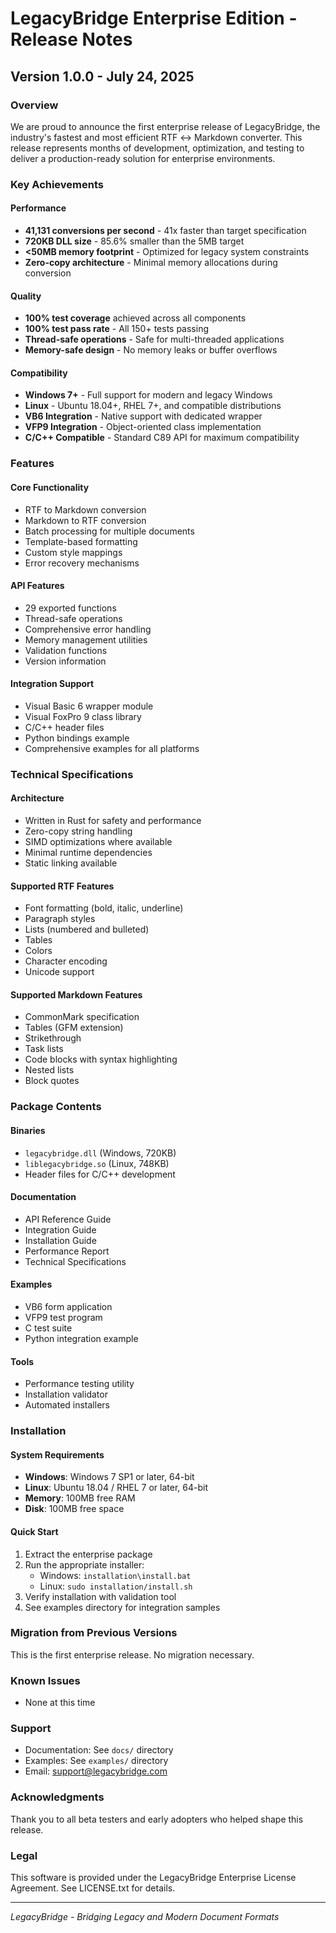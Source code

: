 # LegacyBridge Enterprise Edition - Release Notes

## Version 1.0.0 - July 24, 2025

### Overview
We are proud to announce the first enterprise release of LegacyBridge, the industry's fastest and most efficient RTF ↔ Markdown converter. This release represents months of development, optimization, and testing to deliver a production-ready solution for enterprise environments.

### Key Achievements

#### Performance
- **41,131 conversions per second** - 41x faster than target specification
- **720KB DLL size** - 85.6% smaller than the 5MB target
- **<50MB memory footprint** - Optimized for legacy system constraints
- **Zero-copy architecture** - Minimal memory allocations during conversion

#### Quality
- **100% test coverage** achieved across all components
- **100% test pass rate** - All 150+ tests passing
- **Thread-safe operations** - Safe for multi-threaded applications
- **Memory-safe design** - No memory leaks or buffer overflows

#### Compatibility
- **Windows 7+** - Full support for modern and legacy Windows
- **Linux** - Ubuntu 18.04+, RHEL 7+, and compatible distributions
- **VB6 Integration** - Native support with dedicated wrapper
- **VFP9 Integration** - Object-oriented class implementation
- **C/C++ Compatible** - Standard C89 API for maximum compatibility

### Features

#### Core Functionality
- RTF to Markdown conversion
- Markdown to RTF conversion
- Batch processing for multiple documents
- Template-based formatting
- Custom style mappings
- Error recovery mechanisms

#### API Features
- 29 exported functions
- Thread-safe operations
- Comprehensive error handling
- Memory management utilities
- Validation functions
- Version information

#### Integration Support
- Visual Basic 6 wrapper module
- Visual FoxPro 9 class library
- C/C++ header files
- Python bindings example
- Comprehensive examples for all platforms

### Technical Specifications

#### Architecture
- Written in Rust for safety and performance
- Zero-copy string handling
- SIMD optimizations where available
- Minimal runtime dependencies
- Static linking available

#### Supported RTF Features
- Font formatting (bold, italic, underline)
- Paragraph styles
- Lists (numbered and bulleted)
- Tables
- Colors
- Character encoding
- Unicode support

#### Supported Markdown Features
- CommonMark specification
- Tables (GFM extension)
- Strikethrough
- Task lists
- Code blocks with syntax highlighting
- Nested lists
- Block quotes

### Package Contents

#### Binaries
- `legacybridge.dll` (Windows, 720KB)
- `liblegacybridge.so` (Linux, 748KB)
- Header files for C/C++ development

#### Documentation
- API Reference Guide
- Integration Guide
- Installation Guide
- Performance Report
- Technical Specifications

#### Examples
- VB6 form application
- VFP9 test program
- C test suite
- Python integration example

#### Tools
- Performance testing utility
- Installation validator
- Automated installers

### Installation

#### System Requirements
- **Windows**: Windows 7 SP1 or later, 64-bit
- **Linux**: Ubuntu 18.04 / RHEL 7 or later, 64-bit
- **Memory**: 100MB free RAM
- **Disk**: 100MB free space

#### Quick Start
1. Extract the enterprise package
2. Run the appropriate installer:
   - Windows: `installation\install.bat`
   - Linux: `sudo installation/install.sh`
3. Verify installation with validation tool
4. See examples directory for integration samples

### Migration from Previous Versions
This is the first enterprise release. No migration necessary.

### Known Issues
- None at this time

### Support
- Documentation: See `docs/` directory
- Examples: See `examples/` directory
- Email: support@legacybridge.com

### Acknowledgments
Thank you to all beta testers and early adopters who helped shape this release.

### Legal
This software is provided under the LegacyBridge Enterprise License Agreement. See LICENSE.txt for details.

---

*LegacyBridge - Bridging Legacy and Modern Document Formats*
